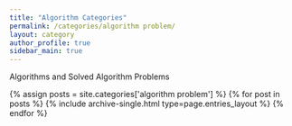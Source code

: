 ```yaml
---
title: "Algorithm Categories"
permalink: /categories/algorithm problem/
layout: category
author_profile: true
sidebar_main: true
---
```


Algorithms and Solved Algorithm Problems

{% assign posts = site.categories['algorithm problem'] %}
{% for post in posts %} {% include archive-single.html type=page.entries_layout %} {% endfor %}
